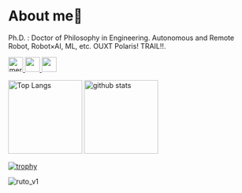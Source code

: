 # About me👋
Ph.D. : Doctor of Philosophy in Engineering.
Autonomous and Remote Robot, Robot×AI, ML, etc.
OUXT Polaris! TRAIL!!.

<p align="left"> 
  <a href="https://github.com/mertcookimg/mertcookimg/">
    <img height="30" img src="https://komarev.com/ghpvc/?username=mertcookimg" alt="mertcookimg" />
  </a>
  <a href="http://twitter.com/MeRTcooking">
    <img height="30" src="https://img.shields.io/twitter/follow/MeRTcooking?label=Twitter&logo=twitter&style=flat" />
  </a>
  <a href="http://qiita.com/MeRT">
    <img height="30" src="https://qiita-badge.apiapi.app/s/MeRT/contributions.svg" />
  </a>
</p>

<p align="left"> 
  <img alt="Top Langs" height="150px" src="https://github-readme-stats.vercel.app/api/top-langs/?username=mertcookimg&layout=compact&show_icons=true&theme=merko" />
  <img alt="github stats" height="150px" src="https://github-readme-stats.vercel.app/api?username=mertcookimg&theme=merko&show_icons=ture" />
</p>

[![trophy](https://github-profile-trophy.vercel.app/?username=mertcookimg&theme=onedark&column=7
)](https://github.com/ryo-ma/github-profile-trophy)

![ruto_v1](https://user-images.githubusercontent.com/58113372/198889688-d73a0a7a-624c-4790-92e8-33f0a23174e4.jpeg)
